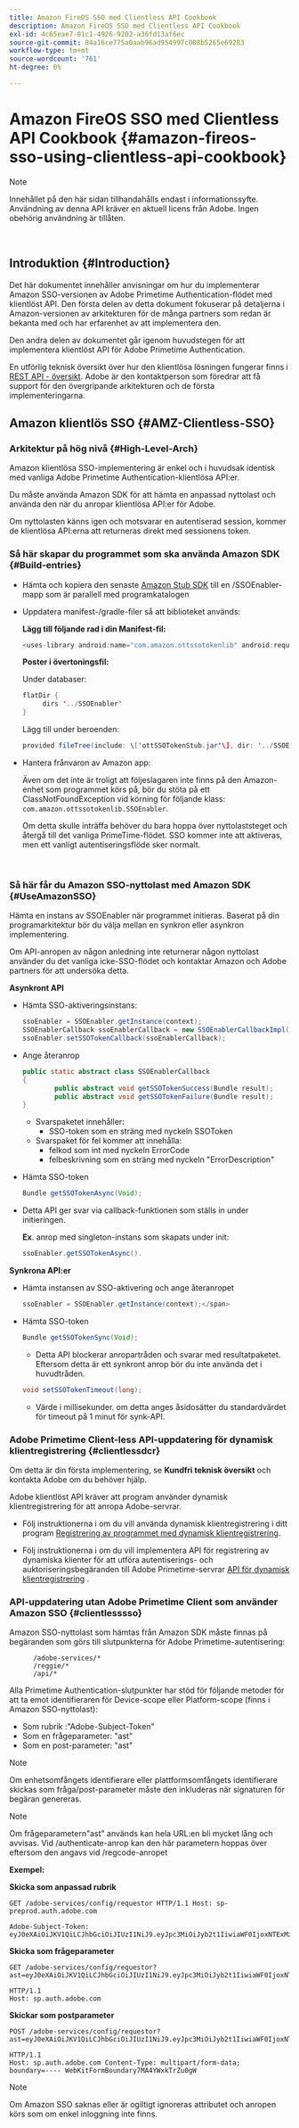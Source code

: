 ```yaml
---
title: Amazon FireOS SSO med Clientless API Cookbook
description: Amazon FireOS SSO med Clientless API Cookbook
exl-id: 4c65eae7-81c1-4926-9202-a36fd13af6ec
source-git-commit: 84a16ce775a0aab96ad954997c008b5265e69283
workflow-type: tm+mt
source-wordcount: '761'
ht-degree: 0%

---
```


# Amazon FireOS SSO med Clientless API Cookbook {#amazon-fireos-sso-using-clientless-api-cookbook}

>[!NOTE]
>
>Innehållet på den här sidan tillhandahålls endast i informationssyfte. Användning av denna API kräver en aktuell licens från Adobe. Ingen obehörig användning är tillåten.

</br>

## Introduktion {#Introduction}

Det här dokumentet innehåller anvisningar om hur du implementerar Amazon SSO-versionen av Adobe Primetime Authentication-flödet med klientlöst API. Den första delen av detta dokument fokuserar på detaljerna i Amazon-versionen av arkitekturen för de många partners som redan är bekanta med och har erfarenhet av att implementera den.

Den andra delen av dokumentet går igenom huvudstegen för att implementera klientlöst API för Adobe Primetime Authentication.

En utförlig teknisk översikt över hur den klientlösa lösningen fungerar finns i [REST API - översikt](/help/authentication/rest-api-overview.md). Adobe är den kontaktperson som föredrar att få support för den övergripande arkitekturen och de första implementeringarna.

## Amazon klientlös SSO {#AMZ-Clientless-SSO}

### Arkitektur på hög nivå {#High-Level-Arch}

Amazon klientlösa SSO-implementering är enkel och i huvudsak identisk med vanliga Adobe Primetime Authentication-klientlösa API:er.

Du måste använda Amazon SDK för att hämta en anpassad nyttolast och använda den när du anropar klientlösa API:er för Adobe.

Om nyttolasten känns igen och motsvarar en autentiserad session, kommer de klientlösa API:erna att returneras direkt med sessionens token.

### Så här skapar du programmet som ska använda Amazon SDK {#Build-entries}

* Hämta och kopiera den senaste [Amazon Stub SDK](https://tve.zendesk.com/hc/en-us/article_attachments/360064368131/ottSSOTokenLib_v1.jar) till en /SSOEnabler-mapp som är parallell med programkatalogen
* Uppdatera manifest-/gradle-filer så att biblioteket används:

  **Lägg till följande rad i din Manifest-fil:**

  ```Java
  <uses-library android:name="com.amazon.ottssotokenlib" android:required="false"/\>
  ```

  **Poster i övertoningsfil:**

  Under databaser:

  ```java
  flatDir {
       dirs '../SSOEnabler'
  }
  ```

  Lägg till under beroenden:

  ```Java
  provided fileTree(include: \['ottSSOTokenStub.jar'\], dir: '../SSOEnabler')
  ```


* Hantera frånvaron av Amazon app:

  Även om det inte är troligt att följeslagaren inte finns på den Amazon-enhet som programmet körs på, bör du stöta på ett ClassNotFoundException vid körning för följande klass: `com.amazon.ottssotokenlib.SSOEnabler`.

  Om detta skulle inträffa behöver du bara hoppa över nyttolaststeget och återgå till det vanliga PrimeTime-flödet. SSO kommer inte att aktiveras, men ett vanligt autentiseringsflöde sker normalt.

</br>

### Så här får du Amazon SSO-nyttolast med Amazon SDK {#UseAmazonSSO}

Hämta en instans av SSOEnabler när programmet initieras. Baserat på din programarkitektur bör du välja mellan en synkron eller asynkron implementering.

Om API-anropen av någon anledning inte returnerar någon nyttolast använder du det vanliga icke-SSO-flödet och kontaktar Amazon och Adobe partners för att undersöka detta.

**Asynkront API**

* Hämta SSO-aktiveringsinstans:

  ```Java
  ssoEnabler = SSOEnabler.getInstance(context);
  SSOEnablerCallback ssoEnablerCallback = new SSOEnablerCallbackImpl();
  ssoEnabler.setSSOTokenCallback(ssoEnablerCallback);
  ```


* Ange återanrop

  ```java
  public static abstract class SSOEnablerCallback
  {
          public abstract void getSSOTokenSuccess(Bundle result);
          public abstract void getSSOTokenFailure(Bundle result);
  }
  ```

   * Svarspaketet innehåller:
      * SSO-token som en sträng med nyckeln SSOToken
   * Svarspaket för fel kommer att innehålla:
      * felkod som int med nyckeln ErrorCode
      * felbeskrivning som en sträng med nyckeln &quot;ErrorDescription&quot;


* Hämta SSO-token

  ```JAVA
  Bundle getSSOTokenAsync(Void);
  ```

* Detta API ger svar via callback-funktionen som ställs in under initieringen.

  **Ex**. anrop med singleton-instans som skapats under init:

  ```JAVA
  ssoEnabler.getSSOTokenAsync().
  ```


**Synkrona API:er**

* Hämta instansen av SSO-aktivering och ange återanropet

  ```JAVA
  ssoEnabler = SSOEnabler.getInstance(context);</span>
  ```

* Hämta SSO-token

  ```JAVA
  Bundle getSSOTokenSync(Void);
  ```

   * Detta API blockerar anropartråden och svarar med resultatpaketet. Eftersom detta är ett synkront anrop bör du inte använda det i huvudtråden.

  ```JAVA
  void setSSOTokenTimeout(long);
  ```

   * Värde i millisekunder. om detta anges åsidosätter du standardvärdet för timeout på 1 minut för synk-API.


### Adobe Primetime Client-less API-uppdatering för dynamisk klientregistrering {#clientlessdcr}

Om detta är din första implementering, se **Kundfri teknisk översikt** och kontakta Adobe om du behöver hjälp.

Adobe klientlöst API kräver att program använder dynamisk klientregistrering för att anropa Adobe-servrar.

* Följ instruktionerna i om du vill använda dynamisk klientregistrering i ditt program [Registrering av programmet med dynamisk klientregistrering](/help/authentication/dynamic-client-registration-management.md).

* Följ instruktionerna i om du vill implementera API för registrering av dynamiska klienter för att utföra autentiserings- och auktoriseringsbegäranden till Adobe Primetime-servrar [API för dynamisk klientregistrering](/help/authentication/dynamic-client-registration-api.md) .

### API-uppdatering utan Adobe Primetime Client som använder Amazon SSO {#clientlesssso}

Amazon SSO-nyttolast som hämtas från Amazon SDK måste finnas på begäranden som görs till slutpunkterna för Adobe Primetime-autentisering:

```
      /adobe-services/*
      /reggie/*
      /api/*
```


Alla Primetime Authentication-slutpunkter har stöd för följande metoder för att ta emot identifieraren för Device-scope eller Platform-scope (finns i Amazon SSO-nyttolast):

* Som rubrik :&quot;Adobe-Subject-Token&quot;
* Som en frågeparameter: &quot;ast&quot;
* Som en post-parameter: &quot;ast&quot;


>[!NOTE]
>
>Om enhetsomfångets identifierare eller plattformsomfångets identifierare skickas som fråga/post-parameter måste den inkluderas när signaturen för begäran genereras.

>[!NOTE]
>
>Om frågeparametern&quot;ast&quot; används kan hela URL:en bli mycket lång och avvisas. Vid /authenticate-anrop kan den här parametern hoppas över eftersom den angavs vid /regcode-anropet

**Exempel:**

**Skicka som anpassad rubrik**

```HTTPS
GET /adobe-services/config/requestor HTTP/1.1 Host: sp-preprod.auth.adobe.com

Adobe-Subject-Token: eyJ0eXAiOiJKV1QiLCJhbGciOiJIUzI1NiJ9.eyJpc3MiOiJyb2t1IiwiaWF0IjoxNTExMzY4ODAyLCJleHAiOjE1NDI5MDQ4MDIsImF1ZCI6ImFkb2JlIiwic3ViIjoiNWZjYzMwODctYWJmZi00OGU4LWJhZTgtODQzODViZTFkMzQwIiwiZGlkIjoiY2FmZjQ1ZDAtM2NhMy00MDg3LWI2MjMtNjFkZjNhMmNlOWM4In0.JlBFhNhNCJCDXLwBjy5tt3PtPcqbMKEIGZ6sr2NA
```

**Skicka som frågeparameter**

```HTTPS
GET /adobe-services/config/requestor?ast=eyJ0eXAiOiJKV1QiLCJhbGciOiJIUzI1NiJ9.eyJpc3MiOiJyb2t1IiwiaWF0IjoxNTExMzY4ODAyLCJleHAiOjE1NDI5MDQ4MDIsImF1ZCI6ImFkb2JlIiwic3ViIjoiNWZjYzMwODctYWJmZi00OGU4LWJhZTgtODQzODViZTFkMzQwIiwiZGlkIjoiY2FmZjQ1ZDAtM2NhMy00MDg3LWI2MjMtNjFkZjNhMmNlOWM4In0.JlBFhNhNCJCDXLwBjy5tt3PtPcqbMKEIGZ6sr2NA

HTTP/1.1
Host: sp.auth.adobe.com
```


**Skickar som postparameter**


```HTTPS
POST /adobe-services/config/requestor?ast=eyJ0eXAiOiJKV1QiLCJhbGciOiJIUzI1NiJ9.eyJpc3MiOiJyb2t1IiwiaWF0IjoxNTExMzY4ODAyLCJleHAiOjE1NDI5MDQ4MDIsImF1ZCI6ImFkb2JlIiwic3ViIjoiNWZjYzMwODctYWJmZi00OGU4LWJhZTgtODQzODViZTFkMzQwIiwiZGlkIjoiY2FmZjQ1ZDAtM2NhMy00MDg3LWI2MjMtNjFkZjNhMmNlOWM4In0.Jl\_BFhN\_h\_NCJCDXLwBjy5tt3PtPcqbMKEIGZ6sr2NA

HTTP/1.1
Host: sp.auth.adobe.com Content-Type: multipart/form-data;
boundary=---- WebKitFormBoundary7MA4YWxkTrZu0gW
```

>[!NOTE]
>
>Om Amazon SSO saknas eller är ogiltigt ignoreras attributet och anropen körs som om enkel inloggning inte finns.
